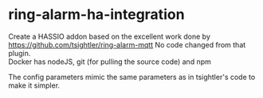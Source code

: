 # ring-alarm-ha-integration
Create a HASSIO addon based on the excellent work done by https://github.com/tsightler/ring-alarm-mqtt
No code changed from that plugin.  <br /> 
Docker has nodeJS, git (for pulling the source code) and npm <br /> 

The config parameters mimic the same parameters as in tsightler's code to make it simpler.
